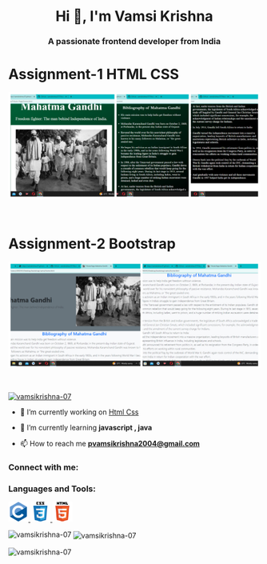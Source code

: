 <h1 align="center">Hi 👋, I'm Vamsi Krishna</h1>
<h3 align="center">A passionate frontend developer from India</h3>
<h1>Assignment-1 HTML CSS</h1>
<p align="left"> <img src="old.jpg" alt="vamsikrishna-07" /> </p>
<br/>
<h1>Assignment-2 Bootstrap</h1>
<p align="left"> <img src="new.jpg" alt="vamsikrishna-07" /> </p>

<br/>
<p align="left"> <a href="https://github.com/ryo-ma/github-profile-trophy"><img src="https://github-profile-trophy.vercel.app/?username=vamsikrishna-07" alt="vamsikrishna-07" /></a> </p>

- 🔭 I’m currently working on [Html Css](https://vamsikrishna-07.github.io/Tribute-Page/home.html)

- 🌱 I’m currently learning **javascript , java**

- 📫 How to reach me **pvamsikrishna2004@gmail.com**

<h3 align="left">Connect with me:</h3>
<p align="left">
</p>

<h3 align="left">Languages and Tools:</h3>
<p align="left"> <a href="https://www.cprogramming.com/" target="_blank" rel="noreferrer"> <img src="https://raw.githubusercontent.com/devicons/devicon/master/icons/c/c-original.svg" alt="c" width="40" height="40"/> </a> <a href="https://www.w3schools.com/css/" target="_blank" rel="noreferrer"> <img src="https://raw.githubusercontent.com/devicons/devicon/master/icons/css3/css3-original-wordmark.svg" alt="css3" width="40" height="40"/> </a> <a href="https://www.w3.org/html/" target="_blank" rel="noreferrer"> <img src="https://raw.githubusercontent.com/devicons/devicon/master/icons/html5/html5-original-wordmark.svg" alt="html5" width="40" height="40"/> </a> </p>

<p><img align="left" src="https://github-readme-stats.vercel.app/api/top-langs?username=vamsikrishna-07&show_icons=true&locale=en&layout=compact" alt="vamsikrishna-07" /></p>

<p>&nbsp;<img align="center" src="https://github-readme-stats.vercel.app/api?username=vamsikrishna-07&show_icons=true&locale=en" alt="vamsikrishna-07" /></p>

<p><img align="center" src="https://github-readme-streak-stats.herokuapp.com/?user=vamsikrishna-07&" alt="vamsikrishna-07" /></p>

